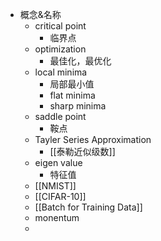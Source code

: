 - 概念&名称
	- critical point
		- 临界点
	- optimization
		- 最佳化，最优化
	- local minima
		- 局部最小值
		- flat minima
		- sharp minima
	- saddle point
		- 鞍点
	- Tayler Series Approximation
		- [[泰勒近似级数]]
	- eigen value
		- 特征值
	- [[NMIST]]
	- [[CIFAR-10]]
	- [[Batch for Training Data]]
	- monentum
	-